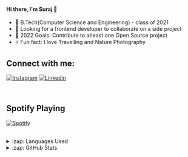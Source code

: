 #### Hi there, I'm Suraj 👋
- 🔭 B.Tech(Computer Science and Engineering) - class of 2021
- 👯 Looking for a frontend developer to collaborate on a side project
- 🥅 2022 Goals: Contribute to atleast one Open Source project
- ⚡ Fun fact: I love Travelling and Nature Photography

## Connect with me:

[![Instagram](https://img.shields.io/badge/Instagram-E4405F?style=for-the-badge&logo=instagram&logoColor=white)](https://instagram.com/soorajxo)
[![Linkedin](https://img.shields.io/badge/LinkedIn-0077B5?style=for-the-badge&logo=linkedin&logoColor=white)](https://linkedin.com/in/surajraikwar)

<br />

## Spotify Playing
[![Spotify](https://novatorem.vercel.app/api/spotify)](https://open.spotify.com/user/uxtkm3b9x1cmhrcq9ii1i2ees)

<br />

<details>
  <summary>:zap: Languages Used</summary>

  ![Top Langs](https://github-readme-stats.vercel.app/api/top-langs/?username=surajraikwar)

</details>

<details>
  <summary>:zap: GitHub Stats</summary>

  ![Suraj's GitHub stats](https://github-readme-stats.vercel.app/api?username=surajraikwar&show_icons=true)

</details>

[website]: https://codeSTACKr.com
[course]: http://vsCodeHero.com
[twitter]: https://twitter.com/codeSTACKr
[youtube]: https://youtube.com/codeSTACKr
[instagram]: https://instagram.com/codeSTACKr
[linkedin]: https://linkedin.com/in/codeSTACKr
[webdevplaylist]: https://www.youtube.com/playlist?list=PLkwxH9e_vrAJ0WbEsFA9W3I1W-g_BTsbt
[jsplaylist]: https://www.youtube.com/playlist?list=PLkwxH9e_vrALRJKu7wfXby3MKeflhTu6B
[cssplaylist]: https://www.youtube.com/playlist?list=PLkwxH9e_vrALSdvZuEh6gqQdmDoDIoqz4
[reactplaylist]: https://www.youtube.com/playlist?list=PLkwxH9e_vrAK4TdffpxKY3QGyHCpxFcQ0

